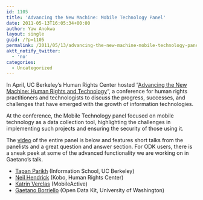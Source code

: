 ```yaml
---
id: 1105
title: 'Advancing the New Machine: Mobile Technology Panel'
date: 2011-05-13T16:05:34+00:00
author: Yaw Anokwa
layout: single
guid: /?p=1105
permalink: /2011/05/13/advancing-the-new-machine-mobile-technology-panel/
aktt_notify_twitter:
  - 'no'
categories:
  - Uncategorized
---
```

In April, UC Berkeley&#8217;s Human Rights Center hosted &#8220;[Advancing the New Machine: Human Rights and Technology](http://www.law.berkeley.edu/HRCweb/events/TechConference2011/index.html)&#8220;, a conference for human rights practitioners and technologists to discuss the progress, successes, and challenges that have emerged with the growth of information technologies.

At the conference, the Mobile Technology panel focused on mobile technology as a data collection tool, highlighting the challenges in implementing such projects and ensuring the security of those using it. 

The [video](http://fora.tv/2011/04/26/Advancing_the_New_Machine_Mobile_Technology#fullprogram) of the entire panel is below and features short talks from the panelists and a great question and answer section. For ODK users, there is a sneak peek at some of the advanced functionality we are working on in Gaetano&#8217;s talk.

  * [Tapan Parikh](http://people.ischool.berkeley.edu/~parikh/) (Information School, UC Berkeley)
  * [Neil Hendrick](http://www.koboproject.org/) (Kobo, Human Rights Center)
  * [Katrin Verclas](http://www.mobileactive.org/) (MobileActive)
  * [Gaetano Borriello](http://www.cs.washington.edu/homes/gaetano/) (Open Data Kit, University of Washington)